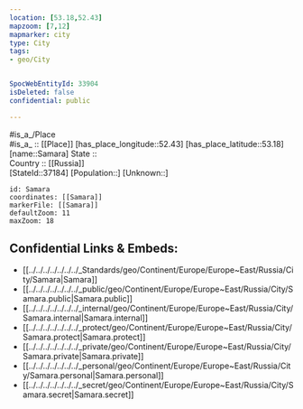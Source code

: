 ```yaml
---
location: [53.18,52.43] 
mapzoom: [7,12] 
mapmarker: city 
type: City
tags:
- geo/City


SpocWebEntityId: 33904
isDeleted: false
confidential: public

---
```

#is_a_/Place  
#is_a_ :: [[Place]] 
[has_place_longitude::52.43] 
[has_place_latitude::53.18] 
[name::Samara] 
State ::  
Country :: [[Russia]]  
[StateId::37184] 
[Population::] 
[Unknown::] 


```leaflet
id: Samara
coordinates: [[Samara]] 
markerFile: [[Samara]] 
defaultZoom: 11 
maxZoom: 18
```


## Confidential Links & Embeds: 
- [[../../../../../../../_Standards/geo/Continent/Europe/Europe~East/Russia/City/Samara|Samara]] 
- [[../../../../../../../_public/geo/Continent/Europe/Europe~East/Russia/City/Samara.public|Samara.public]] 
- [[../../../../../../../_internal/geo/Continent/Europe/Europe~East/Russia/City/Samara.internal|Samara.internal]] 
- [[../../../../../../../_protect/geo/Continent/Europe/Europe~East/Russia/City/Samara.protect|Samara.protect]] 
- [[../../../../../../../_private/geo/Continent/Europe/Europe~East/Russia/City/Samara.private|Samara.private]] 
- [[../../../../../../../_personal/geo/Continent/Europe/Europe~East/Russia/City/Samara.personal|Samara.personal]] 
- [[../../../../../../../_secret/geo/Continent/Europe/Europe~East/Russia/City/Samara.secret|Samara.secret]] 
